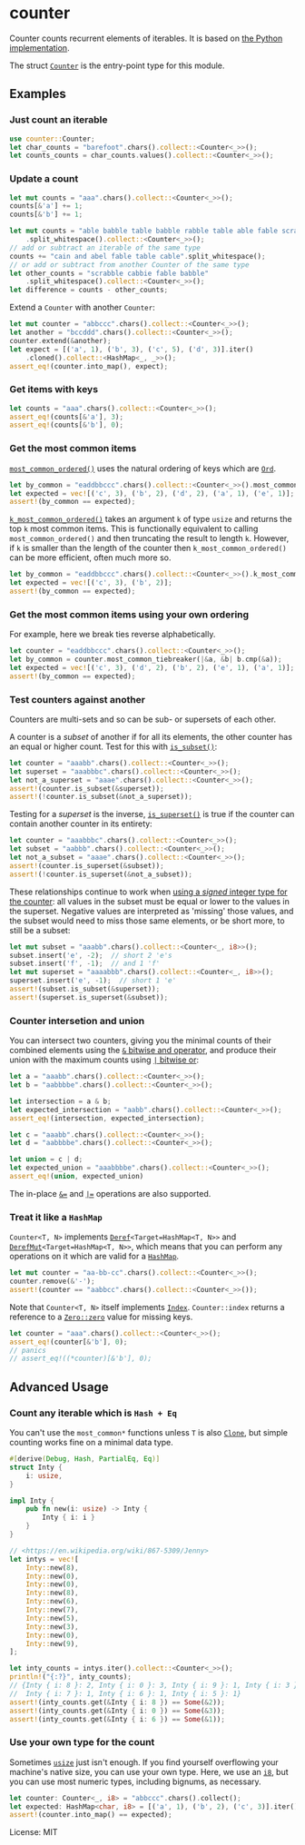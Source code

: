 # counter

Counter counts recurrent elements of iterables. It is based on [the Python
implementation](https://docs.python.org/3/library/collections.html#collections.Counter).

The struct [`Counter`](struct.Counter.html) is the entry-point type for this module.

## Examples

### Just count an iterable

```rust
use counter::Counter;
let char_counts = "barefoot".chars().collect::<Counter<_>>();
let counts_counts = char_counts.values().collect::<Counter<_>>();
```

### Update a count

```rust
let mut counts = "aaa".chars().collect::<Counter<_>>();
counts[&'a'] += 1;
counts[&'b'] += 1;
```

```rust
let mut counts = "able babble table babble rabble table able fable scrabble"
    .split_whitespace().collect::<Counter<_>>();
// add or subtract an iterable of the same type
counts += "cain and abel fable table cable".split_whitespace();
// or add or subtract from another Counter of the same type
let other_counts = "scrabble cabbie fable babble"
    .split_whitespace().collect::<Counter<_>>();
let difference = counts - other_counts;
```

Extend a `Counter` with another `Counter`:
```rust
let mut counter = "abbccc".chars().collect::<Counter<_>>();
let another = "bccddd".chars().collect::<Counter<_>>();
counter.extend(&another);
let expect = [('a', 1), ('b', 3), ('c', 5), ('d', 3)].iter()
    .cloned().collect::<HashMap<_, _>>();
assert_eq!(counter.into_map(), expect);
```
### Get items with keys

```rust
let counts = "aaa".chars().collect::<Counter<_>>();
assert_eq!(counts[&'a'], 3);
assert_eq!(counts[&'b'], 0);
```

### Get the most common items

[`most_common_ordered()`] uses the natural ordering of keys which are [`Ord`].

[`most_common_ordered()`]: Counter::most_common_ordered
[`Ord`]: https://doc.rust-lang.org/stable/std/cmp/trait.Ord.html

```rust
let by_common = "eaddbbccc".chars().collect::<Counter<_>>().most_common_ordered();
let expected = vec![('c', 3), ('b', 2), ('d', 2), ('a', 1), ('e', 1)];
assert!(by_common == expected);
```

[`k_most_common_ordered()`] takes an argument `k` of type `usize` and returns the top `k` most
common items.  This is functionally equivalent to calling `most_common_ordered()` and then
truncating the result to length `k`.  However, if `k` is smaller than the length of the counter
then `k_most_common_ordered()` can be more efficient, often much more so.

```rust
let by_common = "eaddbbccc".chars().collect::<Counter<_>>().k_most_common_ordered(2);
let expected = vec![('c', 3), ('b', 2)];
assert!(by_common == expected);
```

[`k_most_common_ordered()`]: Counter::k_most_common_ordered
[`most_common_ordered()`]: Counter::most_common_ordered

### Get the most common items using your own ordering

For example, here we break ties reverse alphabetically.

```rust
let counter = "eaddbbccc".chars().collect::<Counter<_>>();
let by_common = counter.most_common_tiebreaker(|&a, &b| b.cmp(&a));
let expected = vec![('c', 3), ('d', 2), ('b', 2), ('e', 1), ('a', 1)];
assert!(by_common == expected);
```

### Test counters against another

Counters are multi-sets and so can be sub- or supersets of each other.

A counter is a _subset_ of another if for all its elements, the other
counter has an equal or higher count. Test for this with [`is_subset()`]:

```rust
let counter = "aaabb".chars().collect::<Counter<_>>();
let superset = "aaabbbc".chars().collect::<Counter<_>>();
let not_a_superset = "aaae".chars().collect::<Counter<_>>();
assert!(counter.is_subset(&superset));
assert!(!counter.is_subset(&not_a_superset));
```

Testing for a _superset_ is the inverse, [`is_superset()`] is true if the counter can contain another counter in its entirety:

```rust
let counter = "aaabbbc".chars().collect::<Counter<_>>();
let subset = "aabbb".chars().collect::<Counter<_>>();
let not_a_subset = "aaae".chars().collect::<Counter<_>>();
assert!(counter.is_superset(&subset));
assert!(!counter.is_superset(&not_a_subset));
```

These relationships continue to work when [using a _signed_ integer type for the counter][signed]: all values in the subset must be equal or lower to the values in the superset. Negative
values are interpreted as 'missing' those values, and the subset would need to miss those
same elements, or be short more, to still be a subset:

```rust
let mut subset = "aaabb".chars().collect::<Counter<_, i8>>();
subset.insert('e', -2);  // short 2 'e's
subset.insert('f', -1);  // and 1 'f'
let mut superset = "aaaabbb".chars().collect::<Counter<_, i8>>();
superset.insert('e', -1);  // short 1 'e'
assert!(subset.is_subset(&superset));
assert!(superset.is_superset(&subset));
```

[`is_subset()`]: Counter::is_subset
[`is_superset()`]: Counter::is_superset
[signed]: #use-your-own-type-for-the-count

### Counter intersetion and union

You can intersect two counters, giving you the minimal counts of their
combined elements using the [`&` bitwise and operator][BitAnd], and produce
their union with the maximum counts using [`|` bitwise or][BitOr]:

```rust
let a = "aaabb".chars().collect::<Counter<_>>();
let b = "aabbbbe".chars().collect::<Counter<_>>();

let intersection = a & b;
let expected_intersection = "aabb".chars().collect::<Counter<_>>();
assert_eq!(intersection, expected_intersection);

let c = "aaabb".chars().collect::<Counter<_>>();
let d = "aabbbbe".chars().collect::<Counter<_>>();

let union = c | d;
let expected_union = "aaabbbbe".chars().collect::<Counter<_>>();
assert_eq!(union, expected_union)
```

The in-place [`&=`] and [`|=`] operations are also supported.

[BitAnd]: https://doc.rust-lang.org/std/ops/trait.BitAnd.html
[BitOr]: https://doc.rust-lang.org/std/ops/trait.BitOr.html
[`&=`]: https://doc.rust-lang.org/std/ops/trait.BitAndAssign.html
[`|=`]: https://doc.rust-lang.org/std/ops/trait.BitOrAssign.html

### Treat it like a `HashMap`

`Counter<T, N>` implements [`Deref`]`<Target=HashMap<T, N>>` and
[`DerefMut`]`<Target=HashMap<T, N>>`, which means that you can perform any operations
on it which are valid for a [`HashMap`].

[`HashMap`]: https://doc.rust-lang.org/std/collections/struct.HashMap.html
[`Deref`]: https://doc.rust-lang.org/stable/std/ops/trait.Deref.html
[`DerefMut`]: https://doc.rust-lang.org/stable/std/ops/trait.DerefMut.html

```rust
let mut counter = "aa-bb-cc".chars().collect::<Counter<_>>();
counter.remove(&'-');
assert!(counter == "aabbcc".chars().collect::<Counter<_>>());
```

Note that `Counter<T, N>` itself implements [`Index`]. `Counter::index` returns a reference to
a [`Zero::zero`] value for missing keys.

[`Index`]: https://doc.rust-lang.org/stable/std/ops/trait.Index.html
[`Zero::zero`]: https://docs.rs/num-traits/latest/num_traits/identities/trait.Zero.html#tymethod.zero

```rust
let counter = "aaa".chars().collect::<Counter<_>>();
assert_eq!(counter[&'b'], 0);
// panics
// assert_eq!((*counter)[&'b'], 0);
```

## Advanced Usage

### Count any iterable which is `Hash + Eq`

You can't use the `most_common*` functions unless `T` is also [`Clone`], but simple counting
works fine on a minimal data type.

[`Clone`]: https://doc.rust-lang.org/stable/std/clone/trait.Clone.html

```rust
#[derive(Debug, Hash, PartialEq, Eq)]
struct Inty {
    i: usize,
}

impl Inty {
    pub fn new(i: usize) -> Inty {
        Inty { i: i }
    }
}

// <https://en.wikipedia.org/wiki/867-5309/Jenny>
let intys = vec![
    Inty::new(8),
    Inty::new(0),
    Inty::new(0),
    Inty::new(8),
    Inty::new(6),
    Inty::new(7),
    Inty::new(5),
    Inty::new(3),
    Inty::new(0),
    Inty::new(9),
];

let inty_counts = intys.iter().collect::<Counter<_>>();
println!("{:?}", inty_counts);
// {Inty { i: 8 }: 2, Inty { i: 0 }: 3, Inty { i: 9 }: 1, Inty { i: 3 }: 1,
//  Inty { i: 7 }: 1, Inty { i: 6 }: 1, Inty { i: 5 }: 1}
assert!(inty_counts.get(&Inty { i: 8 }) == Some(&2));
assert!(inty_counts.get(&Inty { i: 0 }) == Some(&3));
assert!(inty_counts.get(&Inty { i: 6 }) == Some(&1));
```

### Use your own type for the count

Sometimes [`usize`] just isn't enough. If you find yourself overflowing your
machine's native size, you can use your own type. Here, we use an [`i8`], but
you can use most numeric types, including bignums, as necessary.

[`usize`]: https://doc.rust-lang.org/stable/std/primitive.usize.html
[`i8`]: https://doc.rust-lang.org/stable/std/primitive.i8.html

```rust
let counter: Counter<_, i8> = "abbccc".chars().collect();
let expected: HashMap<char, i8> = [('a', 1), ('b', 2), ('c', 3)].iter().cloned().collect();
assert!(counter.into_map() == expected);
```

License: MIT
